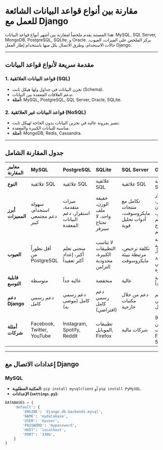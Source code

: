 # مقارنة بين أنواع قواعد البيانات الشائعة للعمل مع Django

هذا المستند يقدم ملخصاً لمقارنة بين أشهر أنواع قواعد البيانات: MySQL, SQL Server, MongoDB, PostgreSQL, SQLite, و Oracle. يركز الملخص على الميزات، العيوب، حالات الاستخدام، وطرق الاتصال بكل منها باستخدام إطار العمل Django.

***

## مقدمة سريعة لأنواع قواعد البيانات

### 1. قواعد البيانات العلائقية (SQL)
- تخزن البيانات في جداول ولها هيكل ثابت (Schema).
- تدعم العلاقات المعقدة بين البيانات.
- **أمثلة:** MySQL, PostgreSQL, SQL Server, Oracle, SQLite.

### 2. قواعد البيانات غير العلائقية (NoSQL)
- تتميز بمرونة عالية في تخزين البيانات بدون الحاجة لهيكل ثابت.
- مناسبة للبيانات الكبيرة والمعقدة.
- **أمثلة:** MongoDB, Redis, Cassandra.

***

## جدول المقارنة الشامل

| معايير المقارنة | MySQL | PostgreSQL | SQLite | SQL Server | Oracle | MongoDB |
| :--- | :--- | :--- | :--- | :--- | :--- | :--- |
| **النوع** | علائقية SQL | علائقية SQL | علائقية SQL | علائقية SQL | علائقية SQL | غير علائقية NoSQL |
| **أبرز المميزات** | سهولة استخدام، دعم مجتمعي كبير | ميزات متقدمة، استقرار، دعم البيانات المعقدة | خفيفة الوزن، ملف واحد، لا تحتاج سيرفر | تكامل مع منتجات مايكروسوفت، أدوات تحليل قوية | استقرار ممتاز، أمان عالٍ، دعم للإنتاج الضخم | مرونة كبيرة، قابلية توسع عالية، سريعة |
| **العيوب** | أقل تطوراً من PostgreSQL | منحنى تعلم أكبر، إعداد أكثر تعقيداً | لا تناسب التطبيقات الكبيرة، محدودية التزامن | تكلفة ترخيص، مرتبطة ببيئة مايكروسوفت | تكلفة مرتفعة جداً، تعقيد في الإدارة | لا تناسب البيانات العلائقية، ضعف في ACID |
| **قابلية التوسع** | متوسطة | عالية جداً | منخفضة | عالية | عالية جداً | ممتازة (أفقياً) |
| **دعم Django** | دعم رسمي كامل | دعم رسمي كامل (موصى به) | دعم رسمي كامل (افتراضي) | دعم من خلال مكتبات خارجية | دعم رسمي كامل | دعم من خلال djongo/mongoengine |
| **أمثلة شركات** | Facebook, Twitter, YouTube | Instagram, Spotify, Reddit | تطبيقات الموبايل, Firefox | شركات مالية | 98% من شركات Fortune 500 | Uber, Meta, eBay |

***

## إعدادات الاتصال مع Django

### MySQL
- **المكتبة المطلوبة:** `pip install mysqlclient` أو `pip install PyMySQL`.
- **الإعدادات (`settings.py`):**
```python
DATABASES = {
    'default': {
        'ENGINE': 'django.db.backends.mysql',
        'NAME': 'mydatabase',
        'USER': 'myuser',
        'PASSWORD': 'mypassword',
        'HOST': 'localhost',
        'PORT': '3306',
    }
}